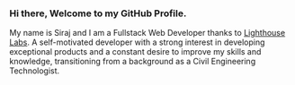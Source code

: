 ### Hi there, Welcome to my GitHub Profile. 

My name is Siraj and I am a Fullstack Web Developer thanks to [Lighthouse Labs](https://www.lighthouselabs.ca/). A self-motivated developer with a strong interest in developing exceptional products and a constant desire to improve my skills and knowledge, transitioning from a background as a Civil Engineering Technologist.

<!--
**SJ-WJ/SJ-WJ** is a ✨ _special_ ✨ repository because its `README.md` (this file) appears on your GitHub profile.

Here are some ideas to get you started:

- 🔭 I’m currently working on ...
- 🌱 I’m currently learning ...
- 👯 I’m looking to collaborate on ...
- 🤔 I’m looking for help with ...
- 💬 Ask me about ...
- 📫 How to reach me: ...
- 😄 Pronouns: ...
- ⚡ Fun fact: ...
-->
